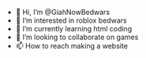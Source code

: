 - 👋 Hi, I’m @GiahNowBedwars
- 👀 I’m interested in roblox bedwars
- 🌱 I’m currently learning html coding
- 💞️ I’m looking to collaborate on games
- 📫 How to reach making a website

<!---
GiahNowBedwars/GiahNowBedwars is a ✨ special ✨ repository because its `README.md` (this file) appears on your GitHub profile.
You can click the Preview link to take a look at your changes.
--->
